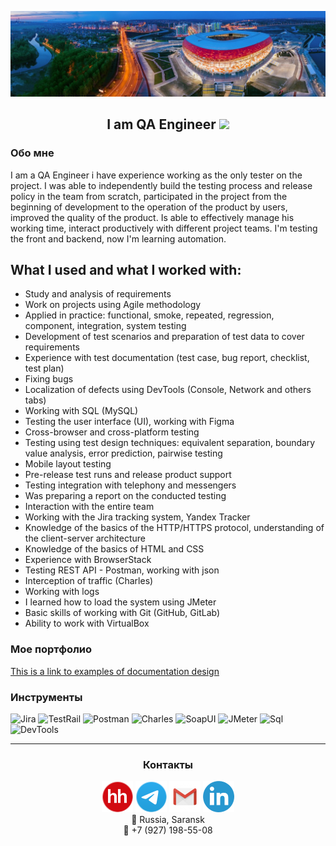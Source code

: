 <div id="header" align="center">

![Header](https://github.com/QADyakov/qadyakov/blob/main/assets/qaheader.jpg) 

<h2>
  I am QA Engineer
  <img src="https://media.giphy.com/media/hvRJCLFzcasrR4ia7z/giphy.gif" width="30px"/>
</h2>

<div align="left">

### Обо мне
I am a QA Engineer i have experience working as the only tester on the project. I was able to independently build the testing process and release policy in the team from scratch, participated in the project from the beginning of development to the operation of the product by users, improved the quality of the product. Is able to effectively manage his working time, interact productively with different project teams. I'm testing the front and backend, now I'm learning automation.
## What I used and what I worked with:
* Study and analysis of requirements
* Work on projects using Agile methodology
* Applied in practice: functional, smoke, repeated, regression, component, integration, system testing
* Development of test scenarios and preparation of test data to cover requirements
* Experience with test documentation (test case, bug report, checklist, test plan)
* Fixing bugs
* Localization of defects using DevTools (Console, Network and others tabs)
* Working with SQL (MySQL)
* Testing the user interface (UI), working with Figma
* Cross-browser and cross-platform testing
* Testing using test design techniques: equivalent separation, boundary
value analysis, error prediction, pairwise testing
* Mobile layout testing
* Pre-release test runs and release product support
* Testing integration with telephony and messengers
* Was preparing a report on the conducted testing
* Interaction with the entire team
* Working with the Jira tracking system, Yandex Tracker
* Knowledge of the basics of the HTTP/HTTPS protocol, understanding of the client-server architecture
* Knowledge of the basics of HTML and CSS
* Experience with BrowserStack
* Testing REST API - Postman, working with json
* Interception of traffic (Charles)
* Working with logs
* I learned how to load the system using JMeter
* Basic skills of working with Git (GitHub, GitLab)
* Ability to work with VirtualBox

### Мое портфолио
<a href = "https://docs.google.com/spreadsheets/d/10ncEhDNA_uinYb3TH_Zz5MSmMxB9l7Ws1s1N02ogOe8/edit?usp=sharing/"> This is a link to examples of documentation design </a>


### Инструменты
![Jira](https://img.shields.io/badge/-Jira-090909?style=flat-square&logo=jira)
![TestRail](https://img.shields.io/badge/-TestRail-090909?style=flat-square&logo=TestRail)
![Postman](https://img.shields.io/badge/-Postman-090909?style=flat-square&logo=Postman)
![Charles](https://img.shields.io/badge/-Charles-090909?style=flat-square&logo=Charles)
![SoapUI](https://img.shields.io/badge/-SoapUI-090909?style=flat-square&logo=SoapUI)
![JMeter](https://img.shields.io/badge/-JMeter-090909?style=flat-square&logo=JMeter)
![Sql](https://img.shields.io/badge/-SQL-090909?style=flat-square&logo=sql)
![DevTools](https://img.shields.io/badge/-DevTools-090909?style=flat-square&logo=DevTools)

___
<div align="center">

### Контакты
[<img src="https://github.com/QADyakov/qadyakov/blob/main/assets/hh.png?raw=true">](https://saransk.hh.ru/resume/b10ca93dff0912007f0039ed1f666f50786679 "Резюме на headhunter") 
[<img src="https://github.com/QADyakov/qadyakov/blob/main/assets/telegram.png?raw=true">](https://t.me/dyakmer "Ссылка на Telegram") 
[<img src="https://github.com/QADyakov/qadyakov/blob/main/assets/gmail.png?raw=true">](mailto:nickdyakov@gmail.com "Написать на Gmail")  [<img src="https://github.com/QADyakov/qadyakov/blob/main/assets/linkedin.png?raw=true">](https://www.linkedin.com/in/dyakmer "Ссылка на LinkedIn") </br>
:round_pushpin: Russia, Saransk </br>
:iphone: +7 (927) 198-55-08 </br>